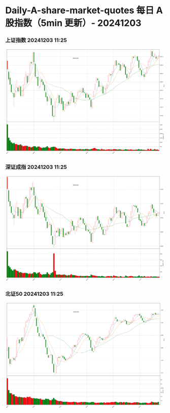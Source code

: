 
# Daily-A-share-market-quotes 每日 A 股指数（5min 更新）- 20241203

### 上证指数 20241203 11:25
![](./fig/2024/12/20241203-sh000001.png)

### 深证成指 20241203 11:25
![](./fig/2024/12/20241203-sz399001.png)

### 北证50 20241203 11:25
![](./fig/2024/12/20241203-bj899050.png)
